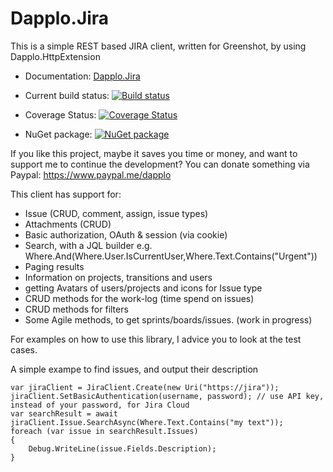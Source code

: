 # Dapplo.Jira
This is a simple REST based JIRA client, written for Greenshot, by using Dapplo.HttpExtension

- Documentation: [Dapplo.Jira](http://dapplo.net/documentation/Dapplo.Jira)

- Current build status: [![Build status](https://ci.appveyor.com/api/projects/status/d78ubenwypiwg3j4?svg=true)](https://ci.appveyor.com/project/dapplo/dapplo-jira)
- Coverage Status: [![Coverage Status](https://coveralls.io/repos/github/dapplo/Dapplo.Jira/badge.svg?branch=master)](https://coveralls.io/github/dapplo/Dapplo.Jira?branch=master)
- NuGet package: [![NuGet package](https://badge.fury.io/nu/Dapplo.Jira.svg)](https://badge.fury.io/nu/Dapplo.Jira)

If you like this project, maybe it saves you time or money, and want to support me to continue the development?
You can donate something via Paypal: https://www.paypal.me/dapplo

This client has support for:

* Issue (CRUD, comment, assign, issue types)
* Attachments (CRUD)
* Basic authorization, OAuth & session (via cookie)
* Search, with a JQL builder e.g. Where.And(Where.User.IsCurrentUser,Where.Text.Contains("Urgent"))
* Paging results
* Information on projects, transitions and users
* getting Avatars of users/projects and icons for Issue type 
* CRUD methods for the work-log (time spend on issues)
* CRUD methods for filters
* Some Agile methods, to get sprints/boards/issues. (work in progress)

For examples on how to use this library, I advice you to look at the test cases.

A simple exampe to find issues, and output their description
```
var jiraClient = JiraClient.Create(new Uri("https://jira"));
jiraClient.SetBasicAuthentication(username, password); // use API key, instead of your password, for Jira Cloud
var searchResult = await jiraClient.Issue.SearchAsync(Where.Text.Contains("my text"));
foreach (var issue in searchResult.Issues)
{
	Debug.WriteLine(issue.Fields.Description);
}
```

